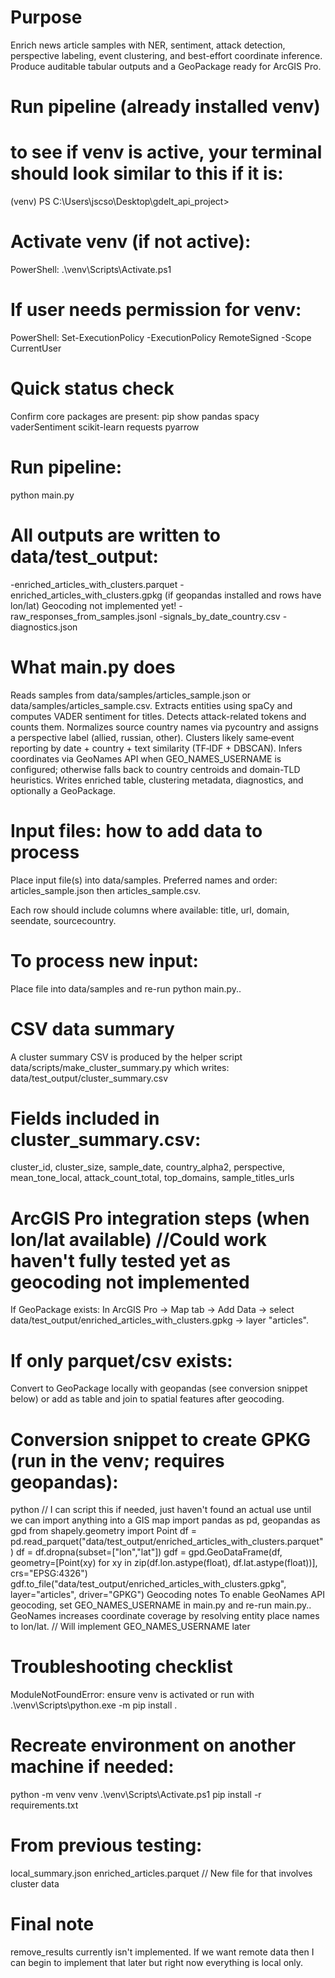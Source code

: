 # Purpose
Enrich news article samples with NER, sentiment, attack detection, perspective labeling, event clustering, and best-effort coordinate inference. Produce auditable tabular outputs and a GeoPackage ready for ArcGIS Pro.

# Run pipeline (already installed venv)
# to see if venv is active, your terminal should look similar to this if it is:
(venv) PS C:\Users\jscso\Desktop\gdelt_api_project>

# Activate venv (if not active):
PowerShell: .\venv\Scripts\Activate.ps1

# If user needs permission for venv:
PowerShell: Set-ExecutionPolicy -ExecutionPolicy RemoteSigned -Scope CurrentUser

# Quick status check
Confirm core packages are present:
pip show pandas spacy vaderSentiment scikit-learn requests pyarrow

# Run pipeline:
python main.py

# All outputs are written to data/test_output:
-enriched_articles_with_clusters.parquet
-enriched_articles_with_clusters.gpkg (if geopandas installed and rows have lon/lat) Geocoding not implemented yet!
-raw_responses_from_samples.jsonl
-signals_by_date_country.csv
-diagnostics.json

# What main.py does
Reads samples from data/samples/articles_sample.json or data/samples/articles_sample.csv.
Extracts entities using spaCy and computes VADER sentiment for titles.
Detects attack-related tokens and counts them.
Normalizes source country names via pycountry and assigns a perspective label (allied, russian, other).
Clusters likely same‑event reporting by date + country + text similarity (TF‑IDF + DBSCAN).
Infers coordinates via GeoNames API when GEO_NAMES_USERNAME is configured; otherwise falls back to country centroids and domain-TLD heuristics.
Writes enriched table, clustering metadata, diagnostics, and optionally a GeoPackage.

# Input files: how to add data to process
Place input file(s) into data/samples.
Preferred names and order: articles_sample.json then articles_sample.csv.

Each row should include columns where available: title, url, domain, seendate, sourcecountry.

# To process new input:
Place file into data/samples and re-run python main.py..

# CSV data summary
A cluster summary CSV is produced by the helper script data/scripts/make_cluster_summary.py which writes:
data/test_output/cluster_summary.csv

# Fields included in cluster_summary.csv:
cluster_id, cluster_size, sample_date, country_alpha2, perspective, mean_tone_local, attack_count_total, top_domains, sample_titles_urls

# ArcGIS Pro integration steps (when lon/lat available) //Could work haven't fully tested yet as geocoding not implemented
If GeoPackage exists:
In ArcGIS Pro → Map tab → Add Data → select data/test_output/enriched_articles_with_clusters.gpkg → layer "articles".

# If only parquet/csv exists:
Convert to GeoPackage locally with geopandas (see conversion snippet below) or add as table and join to spatial features after geocoding.

# Conversion snippet to create GPKG (run in the venv; requires geopandas):
python    // I can script this if needed, just haven't found an actual use until we can import anything into a GIS map
import pandas as pd, geopandas as gpd
from shapely.geometry import Point
df = pd.read_parquet("data/test_output/enriched_articles_with_clusters.parquet")
df = df.dropna(subset=["lon","lat"])
gdf = gpd.GeoDataFrame(df, geometry=[Point(xy) for xy in zip(df.lon.astype(float), df.lat.astype(float))], crs="EPSG:4326")
gdf.to_file("data/test_output/enriched_articles_with_clusters.gpkg", layer="articles", driver="GPKG")
Geocoding notes
To enable GeoNames API geocoding, set GEO_NAMES_USERNAME in main.py and re-run main.py.. GeoNames increases coordinate coverage by resolving entity place names to lon/lat.    // Will implement GEO_NAMES_USERNAME later

# Troubleshooting checklist
ModuleNotFoundError: ensure venv is activated or run with .\venv\Scripts\python.exe -m pip install <package>.

# Recreate environment on another machine if needed:
python -m venv venv
.\venv\Scripts\Activate.ps1
pip install -r requirements.txt

# From previous testing:
local_summary.json
enriched_articles.parquet    // New file for that involves cluster data

# Final note
remove_results currently isn't implemented. If we want remote data then I can begin to implement that later but right now everything is local only.
